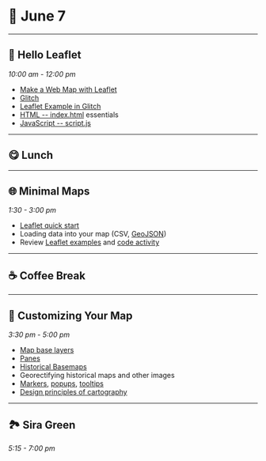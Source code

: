 # 🍁 June 7

<hr>

## 🍃 Hello Leaflet
_10:00 am - 12:00 pm_ 
- [Make a Web Map with Leaflet](https://blog.glitch.com/post/make-a-web-map-with-leaflet)
- [Glitch](https://help.glitch.com/kb/section/2/)
- [Leaflet Example in Glitch](https://glitch.com/edit?utm_source=button&utm_medium=button&utm_campaign=glitchButton&utm_content=starter-leaflet/#!/remix/starter-leaflet)
- [HTML -- index.html](https://developer.mozilla.org/en-US/docs/Web/HTML) essentials
- [JavaScript -- script.js](https://developer.mozilla.org/en-US/docs/Web/JavaScript) 

<hr>

## 😋 Lunch

<hr>

## 🌐 Minimal Maps 
_1:30 - 3:00 pm_ 

- [Leaflet quick start](https://leafletjs.com/examples/quick-start/)
- Loading data into your map (CSV, [GeoJSON](https://leafletjs.com/examples/geojson/))
- Review [Leaflet examples](https://tomickigrzegorz.github.io/leaflet-examples/) and [code activity](https://github.com/tomickigrzegorz/leaflet-examples/tree/master/docs) 

<hr>

## ☕ Coffee Break

<hr>

## 🍭 Customizing Your Map
_3:30 pm - 5:00 pm_ 

- [Map base layers](https://leaflet-extras.github.io/leaflet-providers/preview/)
- [Panes](https://leafletjs.com/examples/map-panes/)
- [Historical Basemaps](https://github.com/aourednik/historical-basemaps)
- Georectifying historical maps and other images
- [Markers](https://leafletjs.com/examples/custom-icons/), [popups](https://leafletjs.com/reference.html#popup), [tooltips](https://leafletjs.com/reference.html#tooltip)
- [Design principles of cartography](https://www.esri.com/arcgis-blog/products/arcgis-pro/mapping/design-principles-for-cartography/)

<hr>

## 🏞️ Sira Green
_5:15 - 7:00 pm_ 
